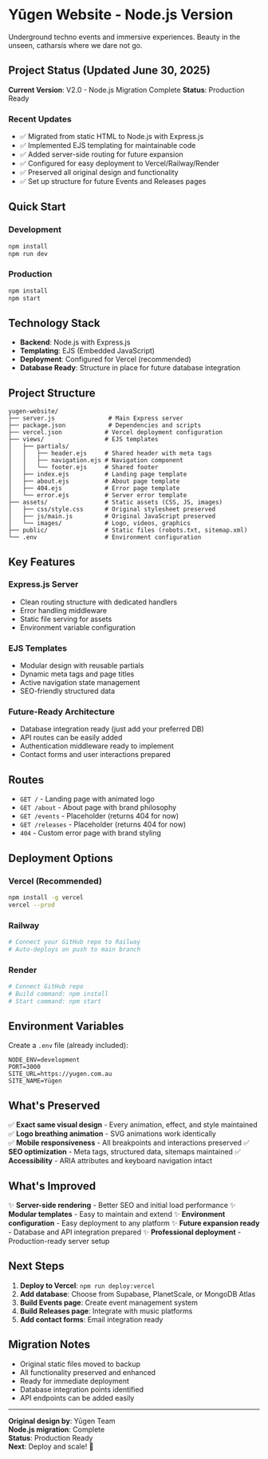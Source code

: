 # Yūgen Website - Node.js Version

Underground techno events and immersive experiences. Beauty in the unseen, catharsis where we dare not go.

## Project Status (Updated June 30, 2025)

**Current Version**: V2.0 - Node.js Migration Complete
**Status**: Production Ready

### Recent Updates
- ✅ Migrated from static HTML to Node.js with Express.js
- ✅ Implemented EJS templating for maintainable code
- ✅ Added server-side routing for future expansion
- ✅ Configured for easy deployment to Vercel/Railway/Render
- ✅ Preserved all original design and functionality
- ✅ Set up structure for future Events and Releases pages

## Quick Start

### Development
```bash
npm install
npm run dev
```

### Production
```bash
npm install
npm start
```

## Technology Stack

- **Backend**: Node.js with Express.js
- **Templating**: EJS (Embedded JavaScript)
- **Deployment**: Configured for Vercel (recommended)
- **Database Ready**: Structure in place for future database integration

## Project Structure

```
yugen-website/
├── server.js               # Main Express server
├── package.json            # Dependencies and scripts
├── vercel.json            # Vercel deployment configuration
├── views/                 # EJS templates
│   ├── partials/
│   │   ├── header.ejs     # Shared header with meta tags
│   │   ├── navigation.ejs # Navigation component
│   │   └── footer.ejs     # Shared footer
│   ├── index.ejs          # Landing page template
│   ├── about.ejs          # About page template
│   ├── 404.ejs            # Error page template
│   └── error.ejs          # Server error template
├── assets/                # Static assets (CSS, JS, images)
│   ├── css/style.css      # Original stylesheet preserved
│   ├── js/main.js         # Original JavaScript preserved
│   └── images/            # Logo, videos, graphics
├── public/                # Static files (robots.txt, sitemap.xml)
└── .env                   # Environment configuration
```
## Key Features

### Express.js Server
- Clean routing structure with dedicated handlers
- Error handling middleware
- Static file serving for assets
- Environment variable configuration

### EJS Templates
- Modular design with reusable partials
- Dynamic meta tags and page titles
- Active navigation state management
- SEO-friendly structured data

### Future-Ready Architecture
- Database integration ready (just add your preferred DB)
- API routes can be easily added
- Authentication middleware ready to implement
- Contact forms and user interactions prepared

## Routes

- `GET /` - Landing page with animated logo
- `GET /about` - About page with brand philosophy  
- `GET /events` - Placeholder (returns 404 for now)
- `GET /releases` - Placeholder (returns 404 for now)
- `404` - Custom error page with brand styling

## Deployment Options

### Vercel (Recommended)
```bash
npm install -g vercel
vercel --prod
```

### Railway
```bash
# Connect your GitHub repo to Railway
# Auto-deploys on push to main branch
```

### Render
```bash
# Connect GitHub repo
# Build command: npm install
# Start command: npm start
```

## Environment Variables

Create a `.env` file (already included):
```env
NODE_ENV=development
PORT=3000
SITE_URL=https://yugen.com.au
SITE_NAME=Yūgen
```

## What's Preserved

✅ **Exact same visual design** - Every animation, effect, and style maintained
✅ **Logo breathing animation** - SVG animations work identically  
✅ **Mobile responsiveness** - All breakpoints and interactions preserved
✅ **SEO optimization** - Meta tags, structured data, sitemaps maintained
✅ **Accessibility** - ARIA attributes and keyboard navigation intact

## What's Improved

✨ **Server-side rendering** - Better SEO and initial load performance
✨ **Modular templates** - Easy to maintain and extend
✨ **Environment configuration** - Easy deployment to any platform
✨ **Future expansion ready** - Database and API integration prepared
✨ **Professional deployment** - Production-ready server setup

## Next Steps

1. **Deploy to Vercel**: `npm run deploy:vercel`
2. **Add database**: Choose from Supabase, PlanetScale, or MongoDB Atlas
3. **Build Events page**: Create event management system
4. **Build Releases page**: Integrate with music platforms
5. **Add contact forms**: Email integration ready

## Migration Notes

- Original static files moved to backup
- All functionality preserved and enhanced
- Ready for immediate deployment
- Database integration points identified
- API endpoints can be added easily

---

**Original design by**: Yūgen Team  
**Node.js migration**: Complete  
**Status**: Production Ready  
**Next**: Deploy and scale! 🚀